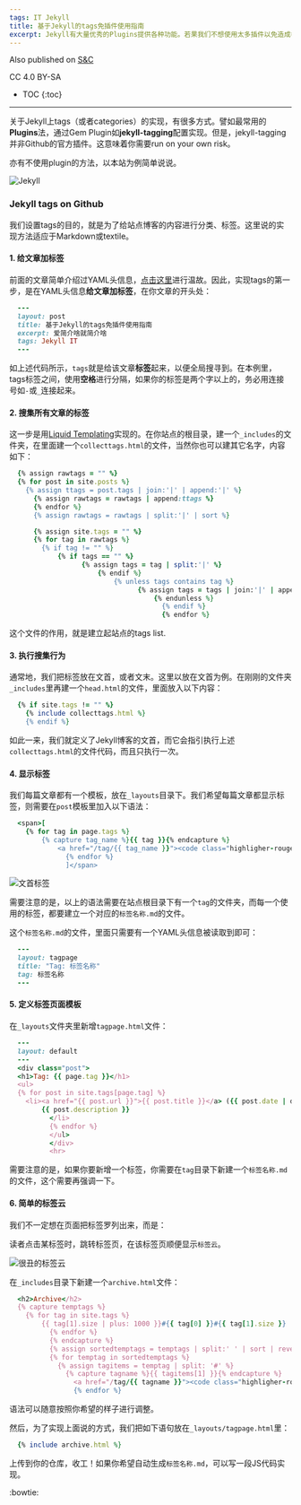 ```yaml
---
tags: IT Jekyll
title: 基于Jekyll的tags免插件使用指南
excerpt: Jekyll有大量优秀的Plugins提供各种功能。若果我们不想使用太多插件以免造成各类兼容问题，怎样才能免插件实现tags？
---
```



Also published on [S&C](https://soandcandy.us)

CC 4.0 BY-SA

* TOC
{:toc}

----

关于Jekyll上tags（或者categories）的实现，有很多方式。譬如最常用的**Plugins**法，通过Gem Plugin如**jekyll-tagging**配置实现。但是，jekyll-tagging并非Github的官方插件。这意味着你需要run on your own risk。

亦有不使用plugin的方法，以本站为例简单说说。


![Jekyll](https://i.imgur.com/V1YEOqk.png)


### Jekyll tags on Github ###

我们设置tags的目的，就是为了给站点博客的内容进行分类、标签。这里说的实现方法适应于Markdown或textile。


#### 1. 给文章加标签 ####

前面的文章简单介绍过YAML头信息，[点击这里](http://soyee.me/Writing-with-jekyll)进行温故。因此，实现tags的第一步，是在YAML头信息**给文章加标签**，在你文章的开头处：

```ruby
  ---
  layout: post
  title: 基于Jekyll的tags免插件使用指南
  excerpt: 爱简介啥就简介啥
  tags: Jekyll IT
  ---
```

如上述代码所示，`tags`就是给该文章**标签**起来，以便全局搜寻到。在本例里，tags标签之间，使用**空格**进行分隔，如果你的标签是两个字以上的，务必用连接号如`-`或`_`连接起来。


#### 2. 搜集所有文章的标签 ####

这一步是用[Liquid Templating](https://jekyllrb.com/docs/templates/)实现的。在你站点的根目录，建一个`_includes`的文件夹，在里面建一个`collecttags.html`的文件，当然你也可以建其它名字，内容如下：

```ruby
  {% assign rawtags = "" %}
  {% for post in site.posts %}
    {% assign ttags = post.tags | join:'|' | append:'|' %}
      {% assign rawtags = rawtags | append:ttags %}
      {% endfor %}
      {% assign rawtags = rawtags | split:'|' | sort %}

      {% assign site.tags = "" %}
      {% for tag in rawtags %}
        {% if tag != "" %}
            {% if tags == "" %}
                  {% assign tags = tag | split:'|' %}
                      {% endif %}
                          {% unless tags contains tag %}
                                {% assign tags = tags | join:'|' | append:'|' | append:tag | split:'|' %}
                                    {% endunless %}
                                      {% endif %}
                                      {% endfor %}
```

这个文件的作用，就是建立起站点的tags list.


#### 3. 执行搜集行为 ####

通常地，我们把标签放在文首，或者文末。这里以放在文首为例。在刚刚的文件夹`_includes`里再建一个`head.html`的文件，里面放入以下内容：

```ruby
  {% if site.tags != "" %}
    {% include collecttags.html %}
    {% endif %}
```

如此一来，我们就定义了Jekyll博客的文首，而它会指引执行上述`collecttags.html`的文件代码，而且只执行一次。


#### 4. 显示标签 ####

我们每篇文章都有一个模板，放在`_layouts`目录下。我们希望每篇文章都显示标签，则需要在`post`模板里加入以下语法：

```ruby
  <span>[
    {% for tag in page.tags %}
        {% capture tag_name %}{{ tag }}{% endcapture %}
            <a href="/tag/{{ tag_name }}"><code class="highligher-rouge"><nobr>{{ tag_name }}</nobr></code>&nbsp;</a>
              {% endfor %}
              ]</span>
```

![文首标签](https://i.imgur.com/IChEDB1.png)

需要注意的是，以上的语法需要在站点根目录下有一个`tag`的文件夹，而每一个使用的标签，都要建立一个对应的`标签名称.md`的文件。

这个`标签名称.md`的文件，里面只需要有一个YAML头信息被读取到即可：

```ruby
  ---
  layout: tagpage
  title: "Tag: 标签名称"
  tag: 标签名称
  ---
```


#### 5. 定义标签页面模板 ####

在`_layouts`文件夹里新增`tagpage.html`文件：

```ruby
  ---
  layout: default
  ---
  <div class="post">
  <h1>Tag: {{ page.tag }}</h1>
  <ul>
  {% for post in site.tags[page.tag] %}
    <li><a href="{{ post.url }}">{{ post.title }}</a> ({{ post.date | date_to_string }})<br>
        {{ post.description }}
          </li>
          {% endfor %}
          </ul>
          </div>
          <hr>
```

需要注意的是，如果你要新增一个标签，你需要在`tag`目录下新建一个`标签名称.md`的文件，这个需要再强调一下。


#### 6. 简单的标签云 ####

我们不一定想在页面把标签罗列出来，而是：

读者点击某标签时，跳转标签页，在该标签页顺便显示`标签云`。


![很丑的标签云](https://i.imgur.com/OtijFbF.png)

在`_includes`目录下新建一个`archive.html`文件：

```ruby
  <h2>Archive</h2>
  {% capture temptags %}
    {% for tag in site.tags %}
        {{ tag[1].size | plus: 1000 }}#{{ tag[0] }}#{{ tag[1].size }}
          {% endfor %}
          {% endcapture %}
          {% assign sortedtemptags = temptags | split:' ' | sort | reverse %}
          {% for temptag in sortedtemptags %}
            {% assign tagitems = temptag | split: '#' %}
              {% capture tagname %}{{ tagitems[1] }}{% endcapture %}
                <a href="/tag/{{ tagname }}"><code class="highligher-rouge"><nobr>{{ tagname }}</nobr></code></a>
                {% endfor %}
```

语法可以随意按照你希望的样子进行调整。

然后，为了实现上面说的方式，我们把如下语句放在`_layouts/tagpage.html`里：

```ruby
  {% include archive.html %}
```


上传到你的仓库，收工！如果你希望自动生成`标签名称.md`，可以写一段JS代码实现。


:bowtie:


